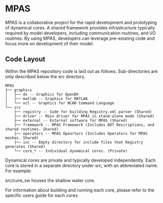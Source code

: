 MPAS
====

MPAS is a collaborative project for the rapid development and prototyping of
dynamical cores. A shared framework provides infrastructure typically required
by model developers, including communication routines, and I/O routines. By
using MPAS, developers can leverage pre-existing code and focus more on
development of their model.


Code Layout
----------

Within the MPAS repository code is laid out as follows. Sub-directories are only described below the src directory.

	MPAS
	├── graphics
	│   ├── dx -- Graphics for OpenDX
	│   ├── matlab -- Graphicx for MATLAB
	│   └── ncl -- Graphics for NCAR Command Language
	└── src
	    ├── registry -- Code for building Registry.xml parser (Shared)
	    ├── driver -- Main driver for MPAS in stand-alone mode (Shared)
	    ├── external -- External software for MPAS (Shared)
	    ├── framework -- MPAS Framework (Includes DDT Descriptions, and shared routines. Shared)
	    ├── operators -- MPAS Opeartors (Includes Operators for MPAS meshes. Shared)
	    ├── inc -- Empty directory for include files that Registry generates (Shared)
	    └── core_* -- Individual dynamical cores. (Private)


Dynamical cores are private and typically developed independently. Each core is stored in a separate directory under src, with an abbreviated name. For example:

src/core_sw houses the shallow water core.

For information about building and running each core, please refer to the specific users guide for each cores.
